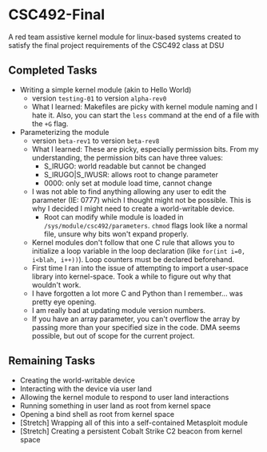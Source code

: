 # CSC492-Final
A red team assistive kernel module for linux-based systems created to satisfy the final project requirements of the CSC492 class at DSU

## Completed Tasks

* Writing a simple kernel module (akin to Hello World)
    * version `testing-01` to version `alpha-rev0`
    * What I learned: Makefiles are picky with kernel module naming and I hate it. Also, you can start the `less` command at the end of a file with the `+G` flag.
* Parameterizing the module
    * version `beta-rev1` to version `beta-rev8`
    * What I learned: These are picky, especially permission bits. From my understanding, the permission bits can have three values:
        * S_IRUGO: world readable but cannot be changed
        * S_IRUGO|S_IWUSR: allows root to change parameter
        * 0000: only set at module load time, cannot change
    * I was not able to find anything allowing any user to edit the parameter (IE: 0777) which I thought might not be possible. This is why I decided I might need to create a world-writable device.
        * Root can modify while module is loaded in `/sys/module/csc492/parameters`. `chmod` flags look like a normal file, unsure why bits won't expand properly.
    * Kernel modules don't follow that one C rule that allows you to initialize a loop variable in the loop declaration (like `for(int i=0, i<blah, i++))`). Loop counters must be declared beforehand.
    * First time I ran into the issue of attempting to import a user-space library into kernel-space. Took a while to figure out why that wouldn't work.
    * I have forgotten a lot more C and Python than I remember... was pretty eye opening.
    * I am really bad at updating module version numbers.
    * If you have an array parameter, you can't overflow the array by passing more than your specified size in the code. DMA seems possible, but out of scope for the current project.

## Remaining Tasks

* Creating the world-writable device
* Interacting with the device via user land
* Allowing the kernel module to respond to user land interactions
* Running something in user land as root from kernel space
* Opening a bind shell as root from kernel space
* [Stretch] Wrapping all of this into a self-contained Metasploit module
* [Stretch] Creating a persistent Cobalt Strike C2 beacon from kernel space
